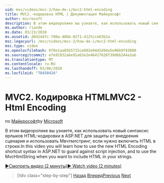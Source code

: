 ```yaml
---
uid: mvc/videos/mvc-2/how-do-i/mvc2-html-encoding
title: MVC2.-кодировка HTML | Документация Майкрософт
author: microsoft
description: В этом видеоролике вы узнаете, как использовать новый синтаксис ярлыков для кодирования HTML в ASP.NET для защиты от внедрения сценария и использовать Мвчтмлстринг, когда...
ms.author: riande
ms.date: 03/23/2010
ms.assetid: d8d2d4fc-780a-48bb-82f1-4125cce03b2a
msc.legacyurl: /mvc/videos/mvc-2/how-do-i/mvc2-html-encoding
msc.type: video
ms.openlocfilehash: 6f0e1aa85b5715ce602e94d2d94a5e96b9f93008
ms.sourcegitcommit: e7e91932a6e91a63e2e46417626f39d6b244a3ab
ms.translationtype: MT
ms.contentlocale: ru-RU
ms.lasthandoff: 03/06/2020
ms.locfileid: "78450426"
---
```

# <a name="mvc2---html-encoding"></a><span data-ttu-id="61a3e-103">MVC2. Кодировка HTML</span><span class="sxs-lookup"><span data-stu-id="61a3e-103">MVC2 - Html Encoding</span></span>

<span data-ttu-id="61a3e-104">по [Майкрософт](https://github.com/microsoft)</span><span class="sxs-lookup"><span data-stu-id="61a3e-104">by [Microsoft](https://github.com/microsoft)</span></span>

<span data-ttu-id="61a3e-105">В этом видеоролике вы узнаете, как использовать новый синтаксис ярлыков HTML-кодировки в ASP.NET для защиты от внедрения сценария и использовать Мвчтмлстринг, если нужно включить HTML в строки.</span><span class="sxs-lookup"><span data-stu-id="61a3e-105">In this video you will learn how to use the new HTML Encoding shortcut syntax in ASP.NET to guard against script injection, and to use the MvcHtmlString when you want to include HTML in your strings.</span></span>

[<span data-ttu-id="61a3e-106">&#9654;Смотреть видео (2 минуты)</span><span class="sxs-lookup"><span data-stu-id="61a3e-106">&#9654; Watch video (2 minutes)</span></span>](https://channel9.msdn.com/Blogs/ASP-NET-Site-Videos/mvc2-html-encoding)

> [!div class="step-by-step"]
> <span data-ttu-id="61a3e-107">[Назад](how-do-i-use-httpverbs-attributes-in-an-mvc-application.md)
> [Вперед](mvc2-stronglytyped-helpers.md)</span><span class="sxs-lookup"><span data-stu-id="61a3e-107">[Previous](how-do-i-use-httpverbs-attributes-in-an-mvc-application.md)
[Next](mvc2-stronglytyped-helpers.md)</span></span>
